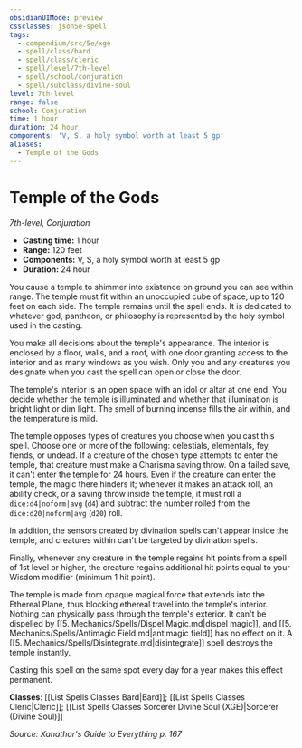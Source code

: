 ```yaml
---
obsidianUIMode: preview
cssclasses: json5e-spell
tags:
  - compendium/src/5e/xge
  - spell/class/bard
  - spell/class/cleric
  - spell/level/7th-level
  - spell/school/conjuration
  - spell/subclass/divine-soul
level: 7th-level
range: false
school: Conjuration
time: 1 hour
duration: 24 hour
components: 'V, S, a holy symbol worth at least 5 gp'
aliases:
  - Temple of the Gods
---
```

# Temple of the Gods
*7th-level, Conjuration*  

- **Casting time:** 1 hour
- **Range:** 120 feet
- **Components:** V, S, a holy symbol worth at least 5 gp
- **Duration:** 24 hour

You cause a temple to shimmer into existence on ground you can see within range. The temple must fit within an unoccupied cube of space, up to 120 feet on each side. The temple remains until the spell ends. It is dedicated to whatever god, pantheon, or philosophy is represented by the holy symbol used in the casting.

You make all decisions about the temple's appearance. The interior is enclosed by a floor, walls, and a roof, with one door granting access to the interior and as many windows as you wish. Only you and any creatures you designate when you cast the spell can open or close the door.

The temple's interior is an open space with an idol or altar at one end. You decide whether the temple is illuminated and whether that illumination is bright light or dim light. The smell of burning incense fills the air within, and the temperature is mild.

The temple opposes types of creatures you choose when you cast this spell. Choose one or more of the following: celestials, elementals, fey, fiends, or undead. If a creature of the chosen type attempts to enter the temple, that creature must make a Charisma saving throw. On a failed save, it can't enter the temple for 24 hours. Even if the creature can enter the temple, the magic there hinders it; whenever it makes an attack roll, an ability check, or a saving throw inside the temple, it must roll a `dice:d4|noform|avg` (`d4`) and subtract the number rolled from the `dice:d20|noform|avg` (`d20`) roll.

In addition, the sensors created by divination spells can't appear inside the temple, and creatures within can't be targeted by divination spells.

Finally, whenever any creature in the temple regains hit points from a spell of 1st level or higher, the creature regains additional hit points equal to your Wisdom modifier (minimum 1 hit point).

The temple is made from opaque magical force that extends into the Ethereal Plane, thus blocking ethereal travel into the temple's interior. Nothing can physically pass through the temple's exterior. It can't be dispelled by [[5. Mechanics/Spells/Dispel Magic.md\|dispel magic]], and [[5. Mechanics/Spells/Antimagic Field.md\|antimagic field]] has no effect on it. A [[5. Mechanics/Spells/Disintegrate.md\|disintegrate]] spell destroys the temple instantly.

Casting this spell on the same spot every day for a year makes this effect permanent.

**Classes**: [[List Spells Classes Bard\|Bard]]; [[List Spells Classes Cleric\|Cleric]]; [[List Spells Classes Sorcerer Divine Soul (XGE)\|Sorcerer (Divine Soul)]]

*Source: Xanathar's Guide to Everything p. 167*

